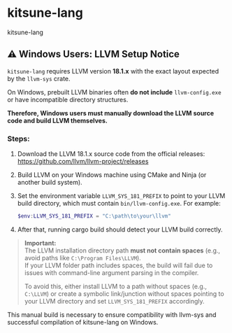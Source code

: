 # kitsune-lang
kitsune-lang

## ⚠ Windows Users: LLVM Setup Notice

`kitsune-lang` requires LLVM version **18.1.x** with the exact layout expected by the `llvm-sys` crate.

On Windows, prebuilt LLVM binaries often **do not include** `llvm-config.exe` or have incompatible directory structures.

**Therefore, Windows users must manually download the LLVM source code and build LLVM themselves.**

### Steps:

1. Download the LLVM 18.1.x source code from the official releases:  
   https://github.com/llvm/llvm-project/releases

2. Build LLVM on your Windows machine using CMake and Ninja (or another build system).

3. Set the environment variable `LLVM_SYS_181_PREFIX` to point to your LLVM build directory, which must contain `bin/llvm-config.exe`. For example:
   ```powershell
   $env:LLVM_SYS_181_PREFIX = "C:\path\to\your\llvm"
   ```
4. After that, running cargo build should detect your LLVM build correctly.
> **Important:**  
> The LLVM installation directory path **must not contain spaces** (e.g., avoid paths like `C:\Program Files\LLVM`).  
> If your LLVM folder path includes spaces, the build will fail due to issues with command-line argument parsing in the compiler.
>
> To avoid this, either install LLVM to a path without spaces (e.g., `C:\LLVM`) or create a symbolic link/junction without spaces pointing to your LLVM directory and set `LLVM_SYS_181_PREFIX` accordingly.

This manual build is necessary to ensure compatibility with llvm-sys and successful compilation of kitsune-lang on Windows.